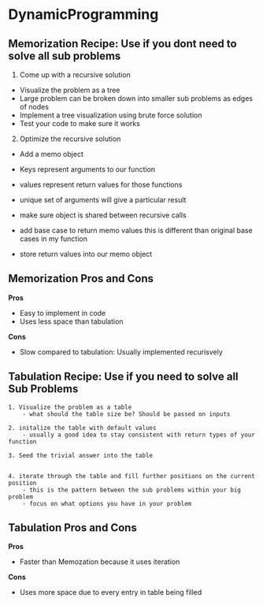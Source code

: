 # DynamicProgramming
## Memorization Recipe: Use if you dont need to solve all sub problems 

1. Come up with a recursive solution
  - Visualize the problem as a tree
  - Large problem can be broken down into smaller sub problems as edges of nodes
  - Implement a tree visualization using brute force solution
  - Test your code to make sure it works

2. Optimize the recursive solution
  - Add a memo object
  - Keys represent arguments to our function
  - values represent return values for those functions
  - unique set of arguments will give a particular result
  - make sure object is shared between recursive calls


  - add base case to return memo values
			 this is different than original base cases in my function

  - store return values into our memo object

  ## Memorization Pros and Cons
  
  
  **Pros**
  - Easy to implement in code 
  - Uses less space than tabulation 
 
 **Cons**
  - Slow compared to tabulation: Usually implemented recurisvely 





## Tabulation Recipe: Use if you need to solve all Sub Problems 

    1. Visualize the problem as a table
        - what should the table size be? Should be passed on inputs 
    
    2. initalize the table with default values 
        - usually a good idea to stay consistent with return types of your function 
    
    3. Seed the trivial answer into the table
    
    
    4. iterate through the table and fill further positions on the current position
        - this is the pattern between the sub problems within your big problem 
        - focus on what options you have in your problem 
  
  
## Tabulation Pros and Cons
           
  **Pros**
  - Faster than Memozation because it uses iteration
 
 **Cons**
  - Uses more space due to every entry in table being filled 

    
